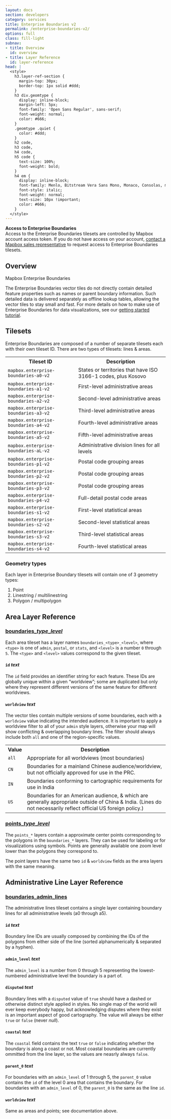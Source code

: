 ```yaml
---
layout: docs
section: developers
category: services
title: Enterprise Boundaries v2
permalink: /enterprise-boundaries-v2/
options: full
class: fill-light
subnav:
- title: Overview
  id: overview
- title: Layer Reference
  id: layer-reference
head: |
  <style>
    h3.layer-ref-section {
      margin-top: 30px;
      border-top: 1px solid #ddd;
    }
    h3 div.geomtype {
      display: inline-block;
      margin-left: 5px;
      font-family: 'Open Sans Regular', sans-serif;
      font-weight: normal;
      color: #666;
    }
    .geomtype .quiet {
      color: #ddd;
    }
    h2 code,
    h3 code,
    h4 code,
    h5 code {
      text-size: 100%;
      font-weight: bold;
    }
    h4 em {
      display: inline-block;
      font-family: Menlo, Bitstream Vera Sans Mono, Monaco, Consolas, monospace;
      font-style: italic;
      font-weight: normal;
      text-size: 10px !important;
      color: #666;
    }
  </style>
---
```


<div class='note small round'>
<div><strong>Access to Enterprise Boundaries</strong></div>
Access to the Enterprise Boundaries tilesets are controlled by Mapbox account access token. If you do not have access on your account, <a href="https://www.mapbox.com/contact/">contact a Mapbox sales representative</a> to request access to Enterprise Boundaries tilesets.
</div>

## Overview

Mapbox Enterprise Boundaries

The Enterprise Boundaries vector tiles do not directly contain detailed feature properties such as names or parent boundary information. Such detailed data is delivered separately as offline lookup tables, allowing the vector tiles to stay small and fast. For more details on how to make use of Enterprise Boundaries for data visualizations, see our [getting started tutorial](/help/get-started-enterprise-boundaries/).

## Tilesets

Enterprise Boundaries are composed of a number of separate tilesets each with their own tileset ID. There are two types of tilesets: lines & areas.

<table class='small space-bottom2'>
<tr><th>Tileset ID</th><th>Description</th></tr>
<tr><td><code>mapbox.enterprise-boundaries-a0-v2</code></td><td>States or territories that have ISO 3166-1 codes, plus Kosovo</td></tr>
<tr><td><code>mapbox.enterprise-boundaries-a1-v2</code></td><td>First-level administrative areas</td></tr>
<tr><td><code>mapbox.enterprise-boundaries-a2-v2</code></td><td>Second-level administrative areas</td></tr>
<tr><td><code>mapbox.enterprise-boundaries-a3-v2</code></td><td>Third-level administrative areas</td></tr>
<tr><td><code>mapbox.enterprise-boundaries-a4-v2</code></td><td>Fourth-level administrative areas</td></tr>
<tr><td><code>mapbox.enterprise-boundaries-a5-v2</code></td><td>Fifth-level administrative areas</td></tr>
<tr><td><code>mapbox.enterprise-boundaries-aL-v2</code></td><td>Administrative division lines for all levels</td></tr>
<tr><td><code>mapbox.enterprise-boundaries-p1-v2</code></td><td>Postal code grouping areas</td></tr>
<tr><td><code>mapbox.enterprise-boundaries-p2-v2</code></td><td>Postal code grouping areas</td></tr>
<tr><td><code>mapbox.enterprise-boundaries-p3-v2</code></td><td>Postal code grouping areas</td></tr>
<tr><td><code>mapbox.enterprise-boundaries-p4-v2</code></td><td>Full-detail postal code areas</td></tr>
<tr><td><code>mapbox.enterprise-boundaries-s1-v2</code></td><td>First-level statistical areas</td></tr>
<tr><td><code>mapbox.enterprise-boundaries-s2-v2</code></td><td>Second-level statistical areas</td></tr>
<tr><td><code>mapbox.enterprise-boundaries-s3-v2</code></td><td>Third-level statistical areas</td></tr>
<tr><td><code>mapbox.enterprise-boundaries-s4-v2</code></td><td>Fourth-level statistical areas</td></tr>
</table>

### Geometry types

Each layer in Enterprise Boundary tilesets will contain one of 3 geometry types:

1. <span class='small inline icon marker'></span> Point
2. <span class='small inline icon polyline'></span> Linestring / multilinestring
3. <span class='small inline icon polygon'></span> Polygon / multipolygon


## Area Layer Reference

<a class='doc-section' id='boundaries'></a>
<h3 class='layer-ref-section'><a href='#boundaries'>boundaries_<em>type</em>_<em>level</em></a>
    <div class='geomtype' title='polygons'>
        <span class='quiet inline small icon marker'></span>
        <span class='quiet inline small icon polyline'></span>
        <span class='      inline small icon polygon'></span>
    </div>
</h3>

Each area tileset has a layer names `boundaries_<type>_<level>`, where `<type>` is one of `admin`, `postal`, or `stats`, and `<level>` is a number `0` through `5`. The `<type>` and `<level>` values correspond to the given tileset.

#### <!--area--> `id` _text_

The `id` field provides an identifier string for each feature. These IDs are globally unique within a given “worldview”; some are duplicated but only where they represent different versions of the same feature for different worldviews.

#### <!--area--> `worldview` _text_

The vector tiles contain multiple versions of some boundaries, each with a `worldview` value indicating the intended audience. It is important to apply a worldview filter to all of your `admin` style layers, otherwise your map will show conflicting & overlapping boundary lines. The filter should always include both `all` and one of the region-specific values.

<table class='small space-bottom2'>
<tr><th>Value</th><th>Description</th></tr>
<tr><td><code>all</code></td><td>Appropriate for all worldviews (most boundaries)</td></tr>
<tr><td><code>CN</code></td><td>Boundaries for a mainland Chinese audience/worldview, but not officially approved for use in the PRC.</td></tr>
<tr><td><code>IN</code></td><td>Boundaries conforming to cartographic requirements for use in India</td></tr>
<tr><td><code>US</code></td><td>Boundaries for an American audience, & which are generally appropriate outside of China & India. (Lines do not necessarily reflect official US foreign policy.)</td></tr>
</table>

<a class='doc-section' id='boundaries'></a>
<h3 class='layer-ref-section'><a href='#boundaries'>points_<em>type</em>_<em>level</em></a>
    <div class='geomtype' title='polygons'>
        <span class='      inline small icon marker'></span>
        <span class='quiet inline small icon polyline'></span>
        <span class='quiet inline small icon polygon'></span>
    </div>
</h3>

The `points_*` layers contain a approximate center points corresponding to the polygons in the `boundaries_*` layers. They can be used for labeling or for visualizations using symbols. Points are generally available one zoom level lower than the polygons they correspond to.

The point layers have the same two `id` & `worldview` fields as the area layers with the same meaning.

## Administrative Line Layer Reference

<a class='doc-section' id='boundaries'></a>
<h3 class='layer-ref-section'><a href='#boundaries'>boundaries_admin_lines</a>
    <div class='geomtype' title='polygons'>
        <span class='quiet inline small icon marker'></span>
        <span class='      inline small icon polyline'></span>
        <span class='quiet inline small icon polygon'></span>
    </div>
</h3>

The administrative lines tileset contains a single layer containing boundary lines for all administrative levels (a0 through a5).

#### <!--line--> `id` _text_

Boundary line IDs are usually composed by combining the IDs of the polygons from either side of the line (sorted alphanumerically & separated by a hyphen).

#### <!--line--> `admin_level` _text_

The `admin_level` is a number from 0 through 5 representing the lowest-numbered administrative level the boundary is a part of.

#### <!--line--> `disputed` _text_

Boundary lines with a `disputed` value of `true` should have a dashed or otherwise distinct style applied in styles. No single map of the world will ever keep everybody happy, but acknowledging disputes where they exist is an important aspect of good cartography. The value will always be either `true` or `false` (never _null_).

#### <!--line--> `coastal` _text_

The `coastal` field contains the text `true` or `false` indicating whether the boundary is along a coast or not. Most coastal boundaries are currently ommitted from the line layer, so the values are neasrly always `false`.

#### <!--line--> `parent_0` _text_

For boundaries with an `admin_level` of 1 through 5, the `parent_0` value contains the `id` of the level 0 area that contains the boundary. For boundaries with an `admin_level` of 0, the `parent_0` is the same as the line `id`.

#### <!--line--> `worldview` _text_

Same as areas and points; see documentation above.
